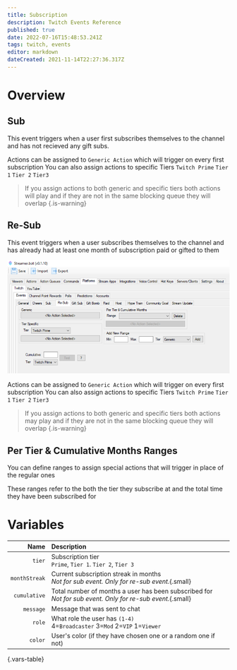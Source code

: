 ```yaml
---
title: Subscription
description: Twitch Events Reference
published: true
date: 2022-07-16T15:48:53.241Z
tags: twitch, events
editor: markdown
dateCreated: 2021-11-14T22:27:36.317Z
---
```


# Overview

## Sub
This event triggers when a user first subscribes themselves to the channel and has not recieved any gift subs.

Actions can be assigned to `Generic Action` which will trigger on every first subscription 
You can also assign actions to specific Tiers `Twitch Prime` `Tier 1` `Tier 2` `Tier3`

> If you assign actions to both generic and specific tiers both actions will play and if they are not in the same blocking queue they will overlap
{.is-warning}

## Re-Sub
This event triggers when a user subscribes themselves to the channel and has already had at least one month of subscription paid or gifted to them


![re-sub.png](/re-sub.png)

Actions can be assigned to `Generic Action` which will trigger on every first subscription 
You can also assign actions to specific Tiers `Twitch Prime` `Tier 1` `Tier 2` `Tier3`

> If you assign actions to both generic and specific tiers both actions may play and if they are not in the same blocking queue they will overlap
{.is-warning}

## Per Tier & Cumulative Months Ranges

You can define ranges to assign special actions that will trigger in place of the regular ones 

These ranges refer to the both the tier they subscribe at and the total time they have been subscribed for

# Variables

| Name | Description |
|-----:|:------------|
`tier` | Subscription tier <br> `Prime`, `Tier 1`. `Tier 2`, `Tier 3`
`monthStreak` | Current subscription streak in months <br> *Not for sub event. Only for re-sub event.*{.small}
`cumulative` | Total number of months a user has been subscribed for <br> *Not for sub event. Only for re-sub event.*{.small}
`message` | Message that was sent to chat
`role` | What role the user has `(1-4)` <br> 4=`Broadcaster` 3=`Mod` 2=`VIP` 1=`Viewer`
`color` | User's color (if they have chosen one or a random one if not)
{.vars-table}
